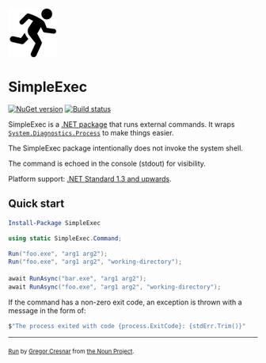 <img src="assets/simple-exec.png" width="100" />

# SimpleExec

[![NuGet version](https://img.shields.io/nuget/v/SimpleExec.svg?style=flat)](https://www.nuget.org/packages/SimpleExec) [![Build status](https://ci.appveyor.com/api/projects/status/sagnyx3o2x0bidm1/branch/master?svg=true)](https://ci.appveyor.com/project/adamralph/simple-exec/branch/master)


SimpleExec is a [.NET package](https://www.nuget.org/packages/SimpleExec) that runs external commands. It wraps [`System.Diagnostics.Process`](https://apisof.net/catalog/System.Diagnostics.Process) to make things easier.

The SimpleExec package intentionally does not invoke the system shell.

The command is echoed in the console (stdout) for visibility.

Platform support: [.NET Standard 1.3 and upwards](https://docs.microsoft.com/en-us/dotnet/standard/net-standard).

## Quick start

```PowerShell
Install-Package SimpleExec
```

```C#
using static SimpleExec.Command;
```

```C#
Run("foo.exe", "arg1 arg2");
Run("foo.exe", "arg1 arg2", "working-directory");

await RunAsync("bar.exe", "arg1 arg2");
await RunAsync("foo.exe", "arg1 arg2", "working-directory");
```

If the command has a non-zero exit code, an exception is thrown with a message in the form of:

```C#
$"The process exited with code {process.ExitCode}: {stdErr.Trim()}"
```

---

<sub>[Run](https://thenounproject.com/term/target/975371) by [Gregor Cresnar](https://thenounproject.com/grega.cresnar/) from [the Noun Project](https://thenounproject.com/).</sub>
